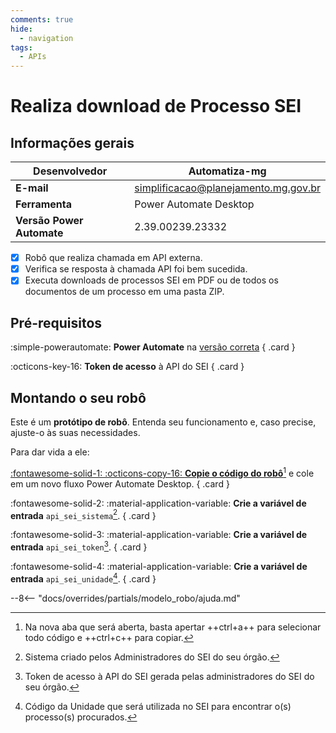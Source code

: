 ```yaml
---
comments: true
hide:
  - navigation
tags:
  - APIs
---
```


# Realiza download de Processo SEI

## Informações gerais

| **Desenvolvedor**| Automatiza-mg  |
| ----------- | ------------------------------------ |
| **E-mail**       | simplificacao@planejamento.mg.gov.br|
| **Ferramenta**    | Power Automate Desktop |
| **Versão Power Automate**    | 2.39.00239.23332 |

- [x] Robô que realiza chamada em API externa.
- [x] Verifica se resposta à chamada API foi bem sucedida.
- [x] Executa downloads de processos SEI em PDF ou de todos os documentos de um processo em uma pasta ZIP.

## Pré-requisitos

<div class="grid" markdown>

:simple-powerautomate: __Power Automate__ na [versão correta](#informacoes-gerais)
{ .card }

:octicons-key-16: __Token de acesso__ à API do SEI
{ .card }

</div>

## Montando o seu robô

Este é um **protótipo de robô**.
Entenda seu funcionamento e, caso precise, ajuste-o às suas necessidades.

Para dar vida a ele:

<div class="grid" markdown>

[:fontawesome-solid-1: :octicons-copy-16: __Copie o código do robô__](https://raw.githubusercontent.com/automatiza-mg/biblioteca-de-robos/main/robos/site/pesquisa_codigo_rastreio_correios.txt)[^1] e cole em um novo fluxo Power Automate Desktop.
{ .card }

:fontawesome-solid-2: :material-application-variable: __Crie a variável de entrada__ `api_sei_sistema`[^2].
{ .card }

:fontawesome-solid-3: :material-application-variable: __Crie a variável de entrada__ `api_sei_token`[^3].
{ .card }

:fontawesome-solid-4: :material-application-variable: __Crie a variável de entrada__ `api_sei_unidade`[^4].
{ .card }

</div>

--8<-- "docs/overrides/partials/modelo_robo/ajuda.md"


[^1]: Na nova aba que será aberta, basta apertar ++ctrl+a++ para selecionar todo código e ++ctrl+c++ para copiar.
[^2]: Sistema criado pelos Administradores do SEI do seu órgão.
[^3]: Token de acesso à API do SEI gerada pelas administradores do SEI do seu órgão.
[^4]: Código da Unidade que será utilizada no SEI para encontrar o(s) processo(s) procurados.
